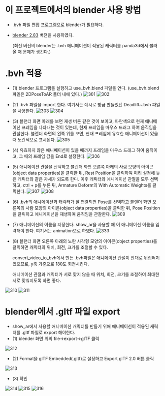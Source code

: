 # 이 프로젝트에서의 blender 사용 방법

- .bvh 파일 편집 프로그램으로 blender가 필요하다.
- [blender 2.83](https://www.blender.org/download/releases/2-83/) 버전을 사용하였다.
  
  (최신 버전의 blender는 .bvh 애니메이션이 적용된 캐릭터를 panda3d에서 불러올 때 문제가 생긴다.)


# .bvh 적용  
- (1) blender 프로그램을 실행하고 use_bvh.blend 파일을 연다. (use_bvh.blend 파일은 2DPoseToAR 폴더 내에 있다.)
![301](https://github.com/user-attachments/assets/5caafb6d-5982-48c4-85e3-28ed9b9b458e)
![302](https://github.com/user-attachments/assets/3b206279-ba2e-4659-86b2-b57b5578c7c4)

- (2) .bvh 파일을 import 한다. 여기서는 예시로 방금 만들었던 Deadlift~.bvh 파일을 사용한다.
![303](https://github.com/user-attachments/assets/699b1f0f-2c8b-4190-8293-e11ae26bd4cc)
![304](https://github.com/user-attachments/assets/f6b585b9-5f67-4e89-8d9f-eb5b14fd19de)

- (3) 블랜더 화면 아래를 보면 재생 버튼 같은 것이 보이고, 파란색으로 현재 애니메이션 프레임을 나타내는 것이 있는데, 현재 프레임을 마우스 드래그 하여 움직임을 관찰한다. 블랜더 화면의 왼쪽 위를 보면, 현재 프레임에 유효한 애니메이션이 있을 때 노란색으로 표시된다.
![305](https://github.com/user-attachments/assets/cfb0f904-95dc-4807-8d5f-2e135696435d)

- (4) 유효하지 않은 애니메이션이 있을 때까지 프레임을 마우스 드래그 하여 움직이고, 그 때의 프레임 값을 End로 설정한다.
![306](https://github.com/user-attachments/assets/4951c5dd-fe06-4ba1-898c-5bb2137224bd)

- (5) 애니메이션 관절을 선택하고 블랜더 화면 오른쪽 아래의 사람 모양의 아이콘(object data properties)을 클릭한 뒤, Rest Position을 클릭하여 미리 설정해 놓은 캐릭터와 같은 자세가 되도록 한다. 이후 캐릭터와 애니메이션 관절을 모두 선택하고, ctrl + p를 누른 뒤, Armature Deform의 With Automatic Weights를 클릭한다.
![307](https://github.com/user-attachments/assets/a64bb26c-0e72-421b-95bf-0319d8553888)
![308](https://github.com/user-attachments/assets/4f6d81b6-91e8-4fc1-9b4e-3c731b2c5f75)

- (6) .bvh의 애니메이션과 캐릭터가 잘 연결되면 Pose를 선택하고 블랜더 화면 오른쪽의 사람 모양의 아이콘(object data properties)을 클릭한 뒤, Pose Position을 클릭하고 애니메이션을 재생하여 움직임을 관찰한다.
![309](https://github.com/user-attachments/assets/1056aa3a-d3aa-4720-ab36-ae2afbb36a05)

- (7) 애니메이션의 이름을 지정한다. show_ar을 사용할 때 이 애니메이션 이름을 입력해야 한다. 여기서는 animation으로 하였다.
![333](https://github.com/user-attachments/assets/8954e451-9603-415b-924a-c8338d82316b)

- (8) 블랜더 화면 오른쪽 아래의 노란 사각형 모양의 아이콘(object properties)를 클릭하면 캐릭터의 위치, 회전, 크기를 조절할 수 있다.

  convert_video_to_bvh에서 만든 .bvh파일은 애니메이션 관절이 반대로 뒤집혀져 있으므로, y축 기준으로 180도 회전시킨다.

  애니메이션 관절과 캐릭터가 서로 맞지 않을 때 위치, 회전, 크기를 조절하여 최대한 서로 맞춰지도록 하면 좋다.

![310](https://github.com/user-attachments/assets/27b940d3-da36-41f3-ac9e-099ba76b7f34)
![311](https://github.com/user-attachments/assets/992afe59-1ac3-447a-ab47-34ef6533b636)


# blender에서 .gltf 파일 export
- show_ar에서 사용할 애니메이션 캐릭터를 만들기 위해 애니메이션이 적용된 캐릭터를 .gltf 파일로 export 해야한다.
- (1) blender 화면 위의 file->export->glTF 클릭

![312](https://github.com/user-attachments/assets/bdd7dbc3-9ef6-4a42-8ab8-cb268ff818dc)

- (2) Format을 glTF Embedded(.gltf)로 설정하고 Export glTF 2.0 버튼 클릭

![313](https://github.com/user-attachments/assets/e9e1d54e-02a5-4697-9aa3-db092bae1888)

- (3) 확인

![314](https://github.com/user-attachments/assets/6717a543-28c5-4f2d-8c61-4ffb73b0c04b)
![315](https://github.com/user-attachments/assets/372451dc-cfa6-474f-812d-6b8c6ada2a27)
![316](https://github.com/user-attachments/assets/28b566a1-db03-4070-9386-ef692295acff)
